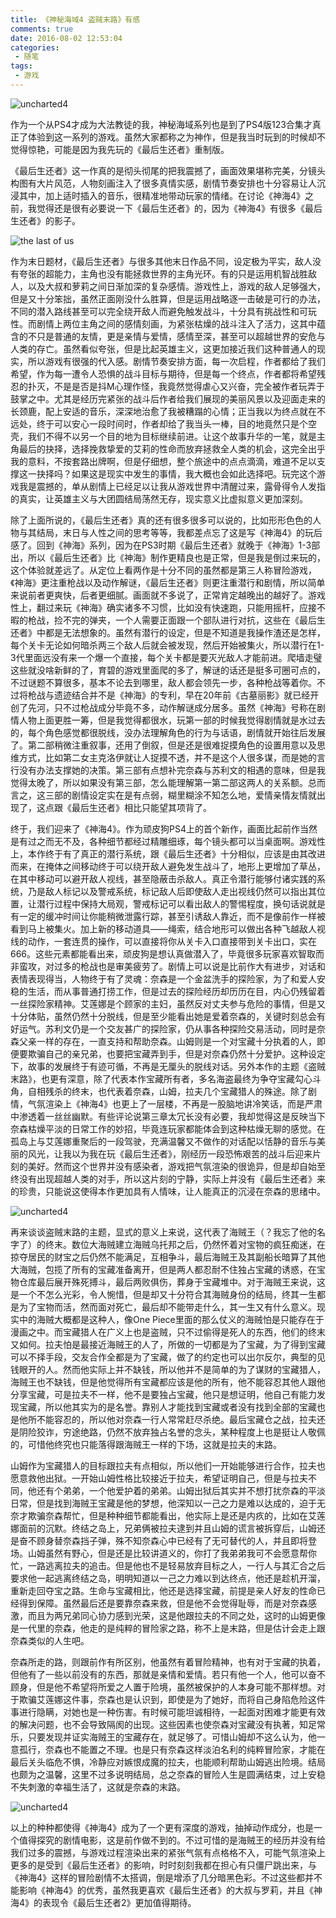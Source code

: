 ```yaml
---
title: 《神秘海域4 盗贼末路》有感
comments: true
date: 2016-08-02 12:53:04
categories:
 - 随笔
tags:
 - 游戏
---
```


![uncharted4](http://7xsush.com1.z0.glb.clouddn.com/sprabbit/images/20160802/uncharted4/01.jpg)

作为一个从PS4才成为大法教徒的我，神秘海域系列也是到了PS4版123合集才真正了体验到这一系列的游戏。虽然大家都称之为神作，但是我当时玩到的时候却不觉得惊艳，可能是因为我先玩的《最后生还者》重制版。

《最后生还者》这一作真的是彻头彻尾的把我震撼了，画面效果堪称完美，分镜头构图有大片风范，人物刻画注入了很多真情实感，剧情节奏安排也十分容易让人沉浸其中，加上适时插入的音乐，很精准地带动玩家的情绪。在讨论《神海4》之前，我觉得还是很有必要说一下《最后生还者》的，因为《神海4》有很多《最后生还者》的影子。

![the last of us](http://7xsush.com1.z0.glb.clouddn.com/sprabbit/images/20160802/uncharted4/02.jpg)

作为末日题材，《最后生还者》与很多其他末日作品不同，设定极为平实，敌人没有夸张的超能力，主角也没有能拯救世界的主角光环。有的只是运用机智战胜敌人，以及大叔和萝莉之间日渐加深的复杂感情。游戏性上，游戏的敌人足够强大，但是又十分笨拙，虽然正面刚没什么胜算，但是运用战略逐一击破是可行的办法，不同的潜入路线甚至可以完全绕开敌人而避免触发战斗，十分具有挑战性和可玩性。而剧情上两位主角之间的感情刻画，为紧张枯燥的战斗注入了活力，这其中蕴含的不只是普通的友情，更是亲情与爱情，感情至深，甚至可以超越世界的安危与人类的存亡。虽然看似夸张，但是比起英雄主义，这更加接近我们这种普通人的现实，所以游戏有很强的代入感。剧情节奏安排方面，每一次启程，作者都给了我们希望，作为每一遭令人恐惧的战斗目标与期待，但是每一个终点，作者都将希望残忍的扑灭，不是是否是抖M心理作怪，我竟然觉得虐心又兴奋，完全被作者玩弄于鼓掌之中。尤其是经历完紧张的战斗后作者给我们展现的美丽风景以及迎面走来的长颈鹿，配上安适的音乐，深深地治愈了我被糟蹋的心情；正当我以为终点就在不远处，终于可以安心一段时间时，作者却给了我当头一棒，目的地竟然只是个空壳，我们不得不以另一个目的地为目标继续前进。让这个故事升华的一笔，就是主角最后的抉择，选择挽救挚爱的艾莉的性命而放弃拯救全人类的机会，这完全出乎我的意料，不按套路出牌啊，但是仔细想，整个旅途中的点点滴滴，难道不足以支撑这一抉择吗？如果这是现实中发生的事情，我大概也会如此选择吧。玩完这个游戏我是震撼的，单从剧情上已经足以让我从游戏世界中清醒过来，露骨得令人发指的真实，让英雄主义与大团圆结局荡然无存，现实意义比虚拟意义更加深刻。

除了上面所说的，《最后生还者》真的还有很多很多可以说的，比如形形色色的人物与其结局，末日与人性之间的思考等等，我都差点忘了这是写《神海4》的玩后感了。回到《神海》系列，因为在PS3时期《最后生还者》就晚于《神海》1-3部出，所以《最后生还者》比《神海》制作更精良也是正常，但是我是倒过来玩的，这个体验就差远了。从定位上看两作是十分不同的虽然都是第三人称冒险游戏，《神海》更注重枪战以及动作解谜，《最后生还者》则更注重潜行和剧情，所以简单来说前者更爽快，后者更细腻。画面就不多说了，正常肯定越晚出的越好了。游戏性上，翻过来玩《神海》确实诸多不习惯，比如没有快速跑，只能用摇杆，应接不暇的枪战，捡不完的弹夹，一个人需要正面跟一个部队进行对抗，这些在《最后生还者》中都是无法想象的。虽然有潜行的设定，但是不知道是我操作渣还是怎样，每个关卡无论如何暗杀两三个敌人后就会被发现，然后开始被集火，所以潜行在1-3代里面远没有来一个爆一个直接，每个关卡都是要灭光敌人才能前进。爬墙走璧这些就没啥新鲜的了，育碧的游戏里面爬的多了，解谜的话还是挺多可圈可点的，不过谜题不算很多，基本不论去到哪里，敌人都会领先一步，各种枪战等着你。不过将枪战与遗迹结合并不是《神海》的专利，早在20年前《古墓丽影》就已经开创了先河，只不过枪战成分毕竟不多，动作解谜成分居多。虽然《神海》号称在剧情人物上面更胜一筹，但是我觉得都很水，玩第一部的时候我觉得剧情就是水过去的，每个角色感觉都很脱线，没办法理解角色的行为与话语，剧情就开始往后发展了。第二部稍微注重叙事，还用了倒叙，但是还是很难捉摸角色的设置用意以及思维方式，比如第二女主克洛伊就让人捉摸不透，并不是这个人很多谋，而是她的言行没有办法支撑她的决策。第三部有点想补完奈森与苏利文的相遇的意味，但是我觉得太晚了，所以如果没有第三部，怎么能理解第一第二部这两人的关系额。总而言之，这三部的剧情设定实在是有点弱，糊里糊涂不知怎么地，爱情亲情友情就出现了，这点跟《最后生还者》相比只能望其项背了。

终于，我们迎来了《神海4》。作为顽皮狗PS4上的首个新作，画面比起前作当然是有过之而无不及，各种细节都经过精雕细琢，每个镜头都可以当桌面啊。游戏性上，本作终于有了真正的潜行系统，跟《最后生还者》十分相似，应该是由其改进而来，在掩体之间移动终于可以绕开敌人避免发生战斗了，地形上更增加了草丛，在其中移动可以避开敌人视线，甚至隐蔽击杀敌人。真正令潜行能够付诸实践的系统，乃是敌人标记以及警戒系统，标记敌人后即使敌人走出视线仍然可以指出其位置，让潜行过程中保持大局观，警戒标记可以看出敌人的警惕程度，换句话说就是有一定的缓冲时间让你能稍微泄露行踪，甚至引诱敌人靠近，而不是像前作一样被看到马上被集火。加上新的移动道具——绳索，结合地形可以做出各种飞越敌人视线的动作，一套连贯的操作，可以直接将你从关卡入口直接带到关卡出口，实在666。这些元素都能看出来，顽皮狗是想认真做潜入了，毕竟很多玩家喜欢智取而非蛮攻，对过多的枪战也是审美疲劳了。剧情上可以说是比前作大有进步，对话和表情表现得当，人物终于有了灵魂：奈森是一个金盆洗手的探险家，为了和爱人安稳的生活，而从事普通打捞工作，但是过去的探险经历却历历在目，内心仍残留着一丝探险家精神。艾莲娜是个顾家的主妇，虽然反对丈夫参与危险的事情，但是又十分体贴，虽然仍然十分脱线，但是至少能看出她是爱着奈森的，关键时刻总会有好运气。苏利文仍是一个交友甚广的探险家，仍从事各种探险交易活动，同时是奈森父亲一样的存在，一直支持和帮助奈森。山姆则是一个对宝藏十分执着的人，即便要欺骗自己的亲兄弟，也要把宝藏弄到手，但是对奈森仍然十分爱护。这种设定下，故事的发展终于有迹可循，不再是无厘头的脱线对话。另外本作的主题《盗贼末路》，也更有深意，除了代表本作宝藏所有者，多名海盗最终为争夺宝藏勾心斗角，自相残杀的终末，也代表着奈森，山姆，拉夫几个宝藏猎人的殊途。除了剧情，气氛渲染上《神海4》也更上了一层楼，不再是一股脑地讲冷笑话，而是严肃中渗透着一丝丝幽默。有些评论说第三章太冗长没有必要，我却觉得这是反映当下奈森枯燥平淡的日常工作的妙招，毕竟连玩家都能体会到这种枯燥无聊的感觉。在孤岛上与艾莲娜重聚后的一段驾驶，充满温馨又不做作的对话配以恬静的音乐与美丽的风光，让我以为我在玩《最后生还者》，刚经历一段恐怖艰苦的战斗后迎来片刻的美好。然而这个世界并没有感染者，游戏把气氛渲染的很诡异，但是却自始至终没有出现超越人类的对手，所以这片刻的宁静，实际上并没有《最后生还者》来的珍贵，只能说这使得本作更加具有人情味，让人能真正的沉浸在奈森的思绪中。

![uncharted4](http://7xsush.com1.z0.glb.clouddn.com/sprabbit/images/20160802/uncharted4/03.jpg)

再来谈谈盗贼末路的主题，显式的意义上来说，这代表了海贼王（？我忘了他的名字了）的终末。数位大海贼建立海贼乌托邦之后，仍然怀着对宝物的疯狂痴迷，在掠夺居民的财宝之后仍然不能满足，互相争斗，最后海贼王及其副船长暗算了其他大海贼，包揽了所有的宝藏准备离开，但是两人都忍耐不住独占宝藏的诱惑，在宝物仓库最后展开殊死搏斗，最后两败俱伤，葬身于宝藏堆中。对于海贼王来说，这是一个不怎么光彩，令人惋惜，但是却又十分符合其海贼身份的结局，终其一生都是为了宝物而活，然而面对死亡，最后却不能带走什么，其一生又有什么意义。现实中的海贼大概都是这种人，像One Piece里面的那么仗义的海贼怕是只能存在于漫画之中。而宝藏猎人在广义上也是盗贼，只不过偷得是死人的东西，他们的终末又如何。拉夫怕是最接近海贼王的人了，所做的一切都是为了宝藏，为了得到宝藏可以不择手段，交友合作全都是为了宝藏，做了的约定也可以出尔反尔，典型的见钱眼开的人。然而他实际上并不缺钱，所以他并不是简单的为了谋财的宝藏猎人，海贼王也不缺钱，但是他觉得所有宝藏都应该是他的所有，他不能容忍其他人跟他分享宝藏，可是拉夫不一样，他不是要独占宝藏，他只是想证明，他自己有能力发现宝藏，所以他其实为的是名誉。靠别人才能找到宝藏或者没有找到全部的宝藏也是他所不能容忍的，所以他对奈森一行人常常赶尽杀绝。最后宝藏仓之战，拉夫还是阴险狡诈，穷途绝路，仍然不放弃独占名誉的念头，某种程度上也是挺让人敬佩的，可惜他终究也只能落得跟海贼王一样的下场，这就是拉夫的末路。

山姆作为宝藏猎人的目标跟拉夫有点相似，所以他们一开始能够进行合作，拉夫也愿意救他出狱。一开始山姆性格比较接近于拉夫，希望证明自己，但是与拉夫不同，他还有个弟弟，一个他爱护着的弟弟。山姆出狱后其实并不想打扰奈森的平淡日常，但是找到海贼王宝藏是他的梦想，他深知以一己之力是难以达成的，迫于无奈才欺骗奈森帮忙，但是种种细节都能看出，他实际上是还是内疚的，比如在艾莲娜面前的沉默。终结之岛上，兄弟俩被拉夫逮到并且山姆的谎言被拆穿后，山姆还是奋不顾身替奈森挡子弹，殊不知奈森心中已经有了无可替代的人，并且即将登场。山姆虽然有野心，但是还是比较讲道义的，你打了我弟弟我可不会愿意帮你忙，一路逃离拉夫的追击。但是他也不是轻易放弃目标之人，一行人与其汇合之后要求他一起逃离终结之岛，明明知道以一己之力难以到达终点，他还是趁机开溜，重新走回夺宝之路。生命与宝藏相比，他还是选择宝藏，前提是亲人好友的性命已经得到保障。虽然最后还是要靠奈森来救，但是他不会觉得耻辱，而是对奈森感激，而且为两兄弟同心协力感到光荣，这是他跟拉夫的不同之处，这时的山姆更像是一代里的奈森，他走的是纯粹的冒险家之路，称不上是末路，但是估计会走上跟奈森类似的人生吧。

奈森所走的路，则跟前作有所区别，他虽然有着冒险精神，也有对于宝藏的执着，但他有了一些以前没有的东西，那就是亲情和爱情。若只有他一个人，他可以奋不顾身，但是他不希望将所爱之人置于险境，虽然被保护的人本身可能不那样想。对于欺骗艾莲娜这件事，奈森也是认识到，即使是为了她好，而将自己身陷危险这件事进行隐瞒，对她也是一种伤害。有时候可能坦诚相待，一起面对困难才能更有效的解决问题，也不会导致隔阂的出现。这些因素也使奈森对宝藏没有执著，知足常乐，只要发现并证实海贼王的宝藏存在，就足够了。可惜山姆却不这么认为，他一意孤行，奈森也不能置之不理。也是只有奈森这样淡泊名利的纯粹冒险家，才能在最后关头临危不惧，冷静应对嫉恨成魔的拉夫，也能顺利帮助山姆逃出险境。结局也颇为之温馨，这里不过多说明结局，总之奈森的冒险人生是圆满结束，过上安稳不失刺激的幸福生活了，这就是奈森的末路。

![uncharted4](http://7xsush.com1.z0.glb.clouddn.com/sprabbit/images/20160802/uncharted4/04.jpg)

以上的种种都使得《神海4》成为了一个更有深度的游戏，抽掉动作成分，也是一个值得探究的剧情电影，这是前作做不到的。不过可惜的是海贼王的经历并没有给我们过多的震撼，与游戏过程渲染出来的紧张气氛有点格格不入，可能气氛渲染上更多的是受到《最后生还者》的影响，时时刻刻我都在担心有只僵尸跳出来，与《神海4》这样的冒险剧情不太搭调，倒是增添了几分暗黑色彩。不过这些都并不能影响《神海4》的优秀，虽然我更喜欢《最后生还者》的大叔与罗莉，并且《神海4》的表现令《最后生还者2》更加值得期待。
